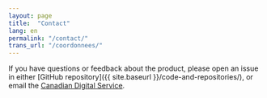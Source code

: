 ```yaml
---
layout: page
title:  "Contact"
lang: en
permalink: "/contact/"
trans_url: "/coordonnees/"
---
```


If you have questions or feedback about the product, please open an issue in either [GitHub repository]({{ site.baseurl }}/code-and-repositories/), or email the [Canadian Digital Service](mailto:cds-snc@tbs-sct.gc.ca).  
